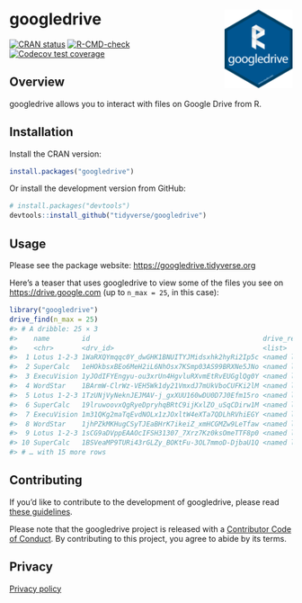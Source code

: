 
<!-- README.md is generated from README.Rmd. Please edit that file -->

# googledrive <img src="man/figures/logo.png" align="right" height=140/>

<!-- badges: start -->

[![CRAN
status](https://www.r-pkg.org/badges/version/googledrive)](https://CRAN.R-project.org/package=googledrive)
[![R-CMD-check](https://github.com/tidyverse/googledrive/actions/workflows/R-CMD-check.yaml/badge.svg)](https://github.com/tidyverse/googledrive/actions/workflows/R-CMD-check.yaml)
[![Codecov test
coverage](https://codecov.io/gh/tidyverse/googledrive/branch/main/graph/badge.svg)](https://app.codecov.io/gh/tidyverse/googledrive?branch=main)
<!-- badges: end -->

## Overview

googledrive allows you to interact with files on Google Drive from R.

## Installation

Install the CRAN version:

``` r
install.packages("googledrive")
```

Or install the development version from GitHub:

``` r
# install.packages("devtools")
devtools::install_github("tidyverse/googledrive")
```

## Usage

Please see the package website: <https://googledrive.tidyverse.org>

Here’s a teaser that uses googledrive to view some of the files you see
on <https://drive.google.com> (up to `n_max = 25`, in this case):

``` r
library("googledrive")
drive_find(n_max = 25)
#> # A dribble: 25 × 3
#>    name        id                                           drive_resource   
#>    <chr>       <drv_id>                                     <list>           
#>  1 Lotus 1-2-3 1WaRXQYmqqc0Y_dwGHK1BNUITYJMidsxhk2hyRi2Ip5c <named list [36]>
#>  2 SuperCalc   1eHOkbsxBEo6MeH2iL6NhOsx7KSmp03AS99BRXNe5JNo <named list [36]>
#>  3 ExecuVision 1yJOdIFYEngyu-ou3xrUn4HgvluRXvmEtRvEUGglQg0Y <named list [37]>
#>  4 WordStar    1BArmW-ClrWz-VEH5Wk1dy21VmxdJ7mUkVboCUFKi2lM <named list [36]>
#>  5 Lotus 1-2-3 1TzUNjVyNeknJEJMAV-j_gxXUU160wDU0D7J0Efm15ro <named list [36]>
#>  6 SuperCalc   19lruwoovxQgRyeDpryhqBRtC9ijKxlZO_uSqCDirw1M <named list [36]>
#>  7 ExecuVision 1m31QKg2maTqEvdNOLx1zJOxltW4eXTa7QDLhRVhiEGY <named list [37]>
#>  8 WordStar    1jhPZkMKHugCSyTJEaBHrK7ikeiZ_xmHCGMZw9LeTfaw <named list [36]>
#>  9 Lotus 1-2-3 1sCG9aDVppEAAOcIFSH31307_7Xrz7Kz0ksOmeTTF8p0 <named list [36]>
#> 10 SuperCalc   1BSVeaMP9TURi43rGLZy_BOKtFu-3OL7mmoD-DjbaU1Q <named list [36]>
#> # … with 15 more rows
```

## Contributing

If you’d like to contribute to the development of googledrive, please
read [these
guidelines](https://googledrive.tidyverse.org/CONTRIBUTING.html).

Please note that the googledrive project is released with a [Contributor
Code of
Conduct](https://googledrive.tidyverse.org/CODE_OF_CONDUCT.html). By
contributing to this project, you agree to abide by its terms.

## Privacy

[Privacy policy](https://www.tidyverse.org/google_privacy_policy)
